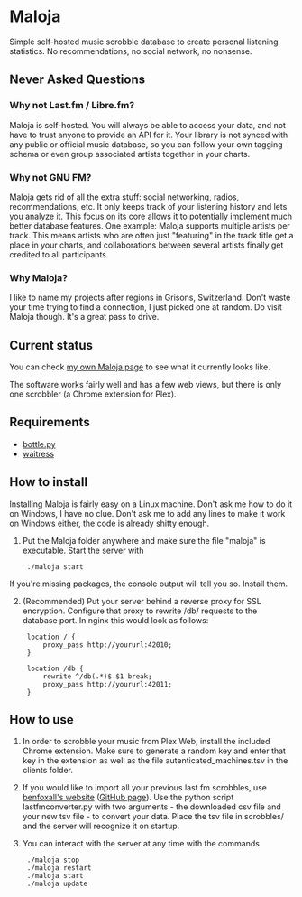 # Maloja

Simple self-hosted music scrobble database to create personal listening statistics. No recommendations, no social network, no nonsense.

## Never Asked Questions

### Why not Last.fm / Libre.fm?

Maloja is self-hosted. You will always be able to access your data, and not have to trust anyone to provide an API for it. Your library is not synced with any public or official music database, so you can follow your own tagging schema or even group associated artists together in your charts.

### Why not GNU FM?

Maloja gets rid of all the extra stuff: social networking, radios, recommendations, etc. It only keeps track of your listening history and lets you analyze it. This focus on its core allows it to potentially implement much better database features. One example: Maloja supports multiple artists per track. This means artists who are often just "featuring" in the track title get a place in your charts, and collaborations between several artists finally get credited to all participants.

### Why Maloja?

I like to name my projects after regions in Grisons, Switzerland. Don't waste your time trying to find a connection, I just picked one at random. Do visit Maloja though. It's a great pass to drive.

## Current status

You can check [my own Maloja page](https://maloja.krateng.ch) to see what it currently looks like. 

The software works fairly well and has a few web views, but there is only one scrobbler (a Chrome extension for Plex).

## Requirements

* [bottle.py](https://github.com/bottlepy/bottle)
* [waitress](https://github.com/Pylons/waitress)

## How to install

Installing Maloja is fairly easy on a Linux machine. Don't ask me how to do it on Windows, I have no clue. Don't ask me to add any lines to make it work on Windows either, the code is already shitty enough.

1) Put the Maloja folder anywhere and make sure the file "maloja" is executable. Start the server with

		./maloja start
		
If you're missing packages, the console output will tell you so. Install them.

2) (Recommended) Put your server behind a reverse proxy for SSL encryption. Configure that proxy to rewrite /db/ requests to the database port. In nginx this would look as follows:

		location / {
			proxy_pass http://yoururl:42010;
		}

		location /db {
			rewrite ^/db(.*)$ $1 break;
			proxy_pass http://yoururl:42011;
		}

## How to use

1) In order to scrobble your music from Plex Web, install the included Chrome extension. Make sure to generate a random key and enter that key in the extension as well as the file autenticated_machines.tsv in the clients folder. 

2) If you would like to import all your previous last.fm scrobbles, use [benfoxall's website](https://benjaminbenben.com/lastfm-to-csv/) ([GitHub page](https://github.com/benfoxall/lastfm-to-csv)). Use the python script lastfmconverter.py with two arguments - the downloaded csv file and your new tsv file - to convert your data. Place the tsv file in scrobbles/ and the server will recognize it on startup.

3) You can interact with the server at any time with the commands

		./maloja stop
		./maloja restart
		./maloja start
		./maloja update
